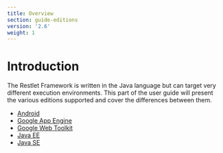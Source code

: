 ```yaml
---
title: Overview
section: guide-editions
version: '2.6'
weight: 1
---
```

# Introduction

The Restlet Framework is written in the Java language but can target
very different execution environments. This part of the user guide will
present the various editions supported and cover the differences between
them.

-   [Android](./android/overview "Restlet edition for Android")
-   [Google App Engine](./gae "Restlet edition for Google App Engine")
-   [Google Web Toolkit](./gwt/overview "Restlet edition for Google Web Toolkit")
-   [Java EE](./jee/overview "Restlet edition for Java EE")
-   [Java SE](./jse/overview "Restlet edition for Java SE")
